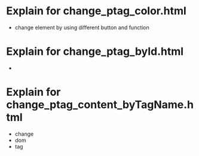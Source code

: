 # Explain for change_ptag_color.html
* change element by using different button and function
# Explain for change_ptag_byId.html
* 
# Explain for change_ptag_content_byTagName.html
* change
* dom
* tag
